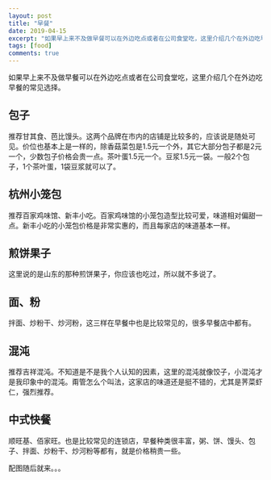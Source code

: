 ```yaml
---
layout: post
title: "早餐"
date: 2019-04-15
excerpt: "如果早上来不及做早餐可以在外边吃点或者在公司食堂吃，这里介绍几个在外边吃早餐的的常见选择。"
tags: [food]
comments: true
---
```


如果早上来不及做早餐可以在外边吃点或者在公司食堂吃，这里介绍几个在外边吃早餐的常见选择。

## 包子
推荐甘其食、芭比馒头。这两个品牌在市内的店铺是比较多的，应该说是随处可见。价位也基本上是一样的，除香菇菜包是1.5元一个外，其它大部分包子都是2元一个，少数包子价格会贵一点。茶叶蛋1.5元一个。豆浆1.5元一袋。一般2个包子，1个茶叶蛋，1袋豆浆就可以了。

## 杭州小笼包
推荐百家鸡味馆、新丰小吃。百家鸡味馆的小笼包造型比较可爱，味道相对偏甜一点。新丰小吃的小笼包价格是非常实惠的，而且每家店的味道基本一样。

## 煎饼果子
这里说的是山东的那种煎饼果子，你应该也吃过，所以就不多说了。

## 面、粉
拌面、炒粉干、炒河粉，这三样在早餐中也是比较常见的，很多早餐店中都有。

## 混沌
推荐吉祥混沌。不知道是不是我个人认知的因素，这里的混沌就像饺子，小混沌才是我印象中的混沌。甭管怎么个叫法，这家店的味道还是挺不错的，尤其是荠菜虾仁，强烈推荐。

## 中式快餐
顺旺基、佰家旺。也是比较常见的连锁店，早餐种类很丰富，粥、饼、馒头、包子、拌面、炒粉干、炒河粉等都有，就是价格稍贵一些。

配图随后就来。。。